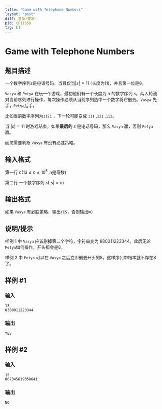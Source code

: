 ```yaml
---
title: "Game with Telephone Numbers"
layout: "post"
diff: 普及/提高-
pid: CF1155B
tag: []
---
```


# Game with Telephone Numbers

## 题目描述

一个数字序列$s$是电话号码，当且仅当$|s|=11$ (长度为$11$)，并且第一位是$8$。

```Vasya``` 和 ```Petya``` 在玩一个游戏，最初他们有一个长度为 $n$ 的数字序列 $s$。两人轮流对当前序列进行操作，每次操作必须从当前序列选中一个数字将它删去。```Vasya``` 先手，```Petya```后手。

比如当前数字序列为```1121``` ，下一轮可能变成 ```111``` ,```121``` ,```112```。

当 $|s|=11$ 时游戏结束，如果**最后的** $s$ 是电话号码，那么  ```Vasya``` 赢，否则 ```Petya``` 赢。

而您需要判断 ```Vasya``` 有没有必胜策略。

## 输入格式

第一行 $n(13 \leq n \leq 10^5 ,n$是奇数$)$ 

第二行 一个数字序列 $s (|s|=n)$

## 输出格式

如果 ```Vasya``` 有必胜策略，输出```YES```，否则输出```NO```

## 说明/提示

样例 $1$ 中 ```Vasya``` 应该删掉第二个字符，字符串变为 $880011223344$。此后无论```Petya```如何操作，开头都会是$8$。

样例 $2$ 中 ```Petya``` 可以在 ```Vasya``` 之后立即删去开头的$8$，这样序列中根本就不存在$8$了。

## 样例 #1

### 输入

```
13
8380011223344

```

### 输出

```
YES

```

## 样例 #2

### 输入

```
15
807345619350641

```

### 输出

```
NO

```

